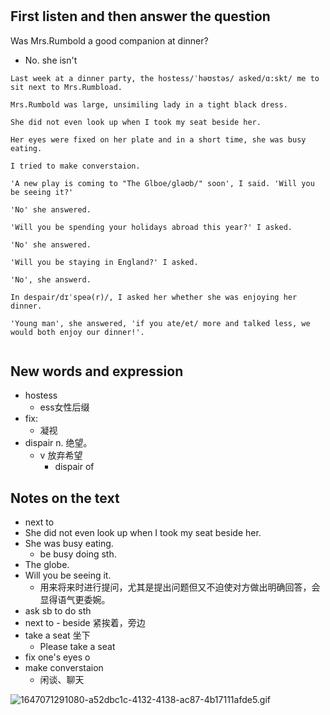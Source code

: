 # 

## First listen and then answer the question
Was Mrs.Rumbold a good companion at dinner?

- No. she isn't
```
Last week at a dinner party, the hostess/ˈhəʊstəs/ asked/ɑ:skt/ me to sit next to Mrs.Rumbload.

Mrs.Rumbold was large, unsimiling lady in a tight black dress.

She did not even look up when I took my seat beside her.

Her eyes were fixed on her plate and in a short time, she was busy eating.

I tried to make converstaion.

'A new play is coming to "The Glboe/ɡləʊb/" soon', I said. 'Will you be seeing it?'

'No' she answered.

'Will you be spending your holidays abroad this year?' I asked.

'No' she answered.

'Will you be staying in England?' I asked.

'No', she answerd.

In despair/dɪˈspeə(r)/, I asked her whether she was enjoying her dinner.

'Young man', she answered, 'if you ate/et/ more and talked less, we would both enjoy our dinner!'.


```
## New words and expression

- hostess
   - ess女性后缀
- fix:
   - 凝视
- dispair n. 绝望。
   - v 放弃希望
      - dispair of 
## Notes on the text

- next to 
- She did not even look up when I took my seat beside her.
- She was busy eating.
   - be busy doing sth.
- The globe.
- Will you be seeing it.
   - 用来将来时进行提问，尤其是提出问题但又不迫使对方做出明确回答，会显得语气更委婉。
- ask sb to do sth
- next to - beside 紧挨着，旁边
- take a seat 坐下
   - Please take a seat
- fix one's eyes o
- make converstaion
   - 闲谈、聊天

![1647071291080-a52dbc1c-4132-4138-ac87-4b17111afde5.gif](https://cdn.nlark.com/yuque/0/2022/gif/100538/1649937464934-f1696554-dd6f-41f3-a6d5-0292e63c560e.gif#clientId=ub2258631-5880-4&crop=0&crop=0&crop=1&crop=1&from=drop&id=u21b03df5&margin=%5Bobject%20Object%5D&name=1647071291080-a52dbc1c-4132-4138-ac87-4b17111afde5.gif&originHeight=720&originWidth=720&originalType=binary&ratio=1&rotation=0&showTitle=false&size=93561&status=done&style=none&taskId=u7a8f6c63-fc6a-470c-b6e6-8f8fb1dabee&title=)
